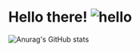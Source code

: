 # Hello there! ![hello](https://user-images.githubusercontent.com/52117939/233884235-5d5dc8c3-80cc-4ef1-9254-41d4d2bcfd59.png)

![Anurag's GitHub stats](https://github-readme-stats.vercel.app/api?username=anuraghazra&show_icons=true)

